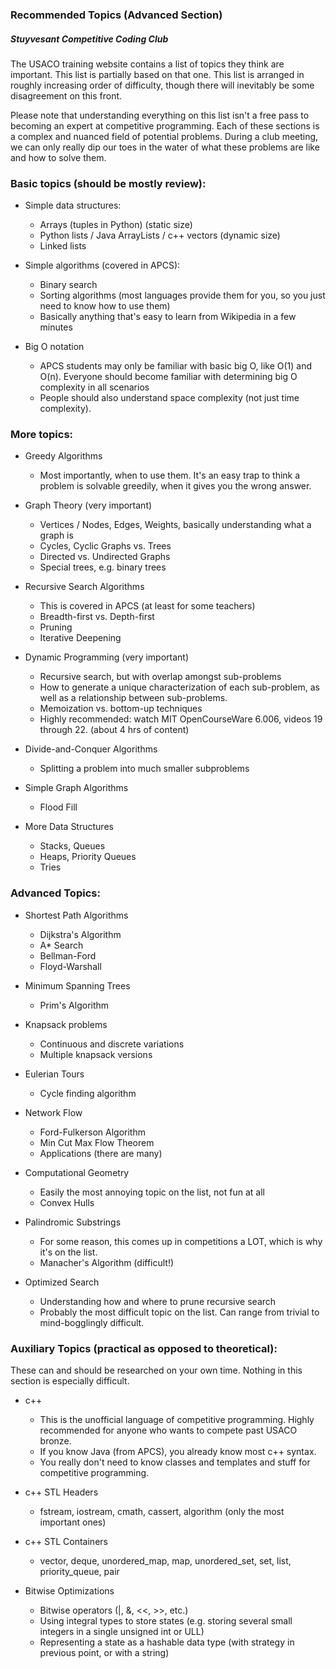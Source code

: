 ### Recommended Topics (Advanced Section)
##### Stuyvesant Competitive Coding Club

The USACO training website contains a list of topics they think are important. This list is partially based on that one. This list is arranged in roughly increasing order of difficulty, though there will inevitably be some disagreement on this front.

Please note that understanding everything on this list isn't a free pass to becoming an expert at competitive programming. Each of these sections is a complex and nuanced field of potential problems. During a club meeting, we can only really dip our toes in the water of what these problems are like and how to solve them.

### Basic topics (should be mostly review):

- Simple data structures:
	- Arrays (tuples in Python) (static size)
	- Python lists / Java ArrayLists / c++ vectors (dynamic size)
	- Linked lists

- Simple algorithms (covered in APCS):
	- Binary search
	- Sorting algorithms (most languages provide them for you, so you just need to know how to use them)
	- Basically anything that's easy to learn from Wikipedia in a few minutes

- Big O notation
	- APCS students may only be familiar with basic big O, like O(1) and O(n). Everyone should become familiar with determining big O complexity in all scenarios
	- People should also understand space complexity (not just time complexity).

### More topics:

- Greedy Algorithms
	- Most importantly, when to use them. It's an easy trap to think a problem is solvable greedily, when it gives you the wrong answer.

- Graph Theory (very important)
	- Vertices / Nodes, Edges, Weights, basically understanding what a graph is
	- Cycles, Cyclic Graphs vs. Trees
	- Directed vs. Undirected Graphs
	- Special trees, e.g. binary trees

- Recursive Search Algorithms
	- This is covered in APCS (at least for some teachers)
	- Breadth-first vs. Depth-first
	- Pruning
	- Iterative Deepening

- Dynamic Programming (very important)
	- Recursive search, but with overlap amongst sub-problems
	- How to generate a unique characterization of each sub-problem, as well as a relationship between sub-problems.
	- Memoization vs. bottom-up techniques
	- Highly recommended: watch MIT OpenCourseWare 6.006, videos 19 through 22. (about 4 hrs of content)

- Divide-and-Conquer Algorithms
	- Splitting a problem into much smaller subproblems

- Simple Graph Algorithms
	- Flood Fill

- More Data Structures
	- Stacks, Queues
	- Heaps, Priority Queues
	- Tries

### Advanced Topics:

- Shortest Path Algorithms
	- Dijkstra's Algorithm
	- A* Search
	- Bellman-Ford
	- Floyd-Warshall

- Minimum Spanning Trees
	- Prim's Algorithm

- Knapsack problems
	- Continuous and discrete variations
	- Multiple knapsack versions

- Eulerian Tours
	- Cycle finding algorithm

- Network Flow
	- Ford-Fulkerson Algorithm
	- Min Cut Max Flow Theorem
	- Applications (there are many)

- Computational Geometry
	- Easily the most annoying topic on the list, not fun at all
	- Convex Hulls

- Palindromic Substrings
	- For some reason, this comes up in competitions a LOT, which is why it's on the list.
	- Manacher's Algorithm (difficult!)

- Optimized Search
	- Understanding how and where to prune recursive search
	- Probably the most difficult topic on the list. Can range from trivial to mind-bogglingly difficult.

### Auxiliary Topics (practical as opposed to theoretical):

These can and should be researched on your own time. Nothing in this section is especially difficult.

- c++
	- This is the unofficial language of competitive programming. Highly recommended for anyone who wants to compete past USACO bronze.
	- If you know Java (from APCS), you already know most c++ syntax.
	- You really don't need to know classes and templates and stuff for competitive programming.

- c++ STL Headers
	- fstream, iostream, cmath, cassert, algorithm (only the most important ones)

- c++ STL Containers
	- vector, deque, unordered_map, map, unordered_set, set, list, priority_queue, pair

- Bitwise Optimizations
	- Bitwise operators (|, &, <<, >>, etc.)
	- Using integral types to store states (e.g. storing several small integers in a single unsigned int or ULL)
	- Representing a state as a hashable data type (with strategy in previous point, or with a string)